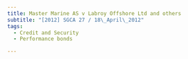```yaml
---
title: Master Marine AS v Labroy Offshore Ltd and others 
subtitle: "[2012] SGCA 27 / 18\_April\_2012"
tags:
  - Credit and Security
  - Performance bonds

---
```


